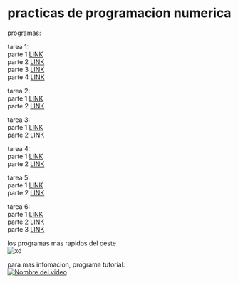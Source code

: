 # practicas de programacion numerica

programas:

tarea 1:   
parte 1 [LINK](https://github.com/yaelNanco/practicas-de-numerica/blob/main/iniciotarea1.m)  
parte 2 [LINK](https://github.com/yaelNanco/practicas-de-numerica/blob/main/multiplos_columna.m)  
parte 3 [LINK](https://github.com/yaelNanco/practicas-de-numerica/blob/main/multiplos_fila.m)   
parte 4 [LINK](https://github.com/yaelNanco/practicas-de-numerica/blob/main/lagraficacion.m)   
  
tarea 2:   
parte 1 [LINK](https://github.com/yaelNanco/practicas-de-numerica/blob/main/tarea2_1.m)    
parte 2 [LINK](https://github.com/yaelNanco/practicas-de-numerica/blob/main/tarea2_2.m)  
  
tarea 3:  
parte 1 [LINK](https://github.com/yaelNanco/practicas-de-numerica/blob/main/tarea3_1.m)  
parte 2 [LINK](https://github.com/yaelNanco/practicas-de-numerica/blob/main/tarea3_2.m)  
  
tarea 4:  
parte 1 [LINK](https://github.com/yaelNanco/practicas-de-numerica/blob/main/tarea4.m)  
parte 2 [LINK](https://github.com/yaelNanco/practicas-de-numerica/blob/main/tarea4_2.m)  
  
tarea 5:  
parte 1 [LINK](https://github.com/yaelNanco/practicas-de-numerica/blob/main/tarea5.m)  
parte 2 [LINK](https://github.com/yaelNanco/practicas-de-numerica/blob/main/tarea5.1numerica.m)  
  
tarea 6:  
parte 1 [LINK](https://github.com/yaelNanco/practicas-de-numerica/blob/main/seisuno.m)  
parte 2 [LINK](https://github.com/yaelNanco/practicas-de-numerica/blob/main/seisdos.m)  
parte 3 [LINK](https://github.com/yaelNanco/practicas-de-numerica/blob/main/seistres.m)   
    
    


        
los programas mas rapidos del oeste  
![xd](https://c.tenor.com/LkQzw7k5DV4AAAAd/tenor.gif)  
  

para mas infomacion, programa tutorial:   
[![Nombre del video](https://img.youtube.com/vi/qXqW8JZTW08/0.jpg)](https://www.youtube.com/watch?v=dQw4w9WgXcQ)
